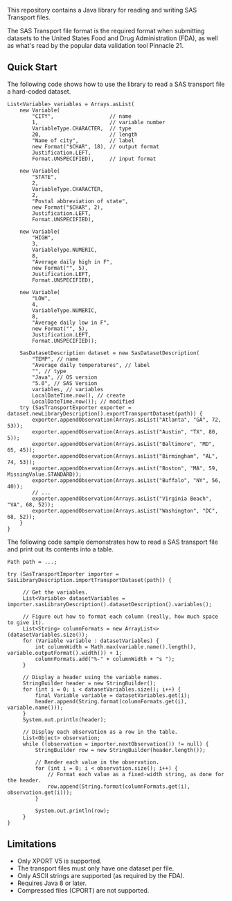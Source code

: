 This repository contains a Java library for reading and writing SAS Transport files.

The SAS Transport file format is the required format when submitting datasets to the
United States Food and Drug Administration (FDA), as well as what's read by the popular
data validation tool Pinnacle 21.

Quick Start
-----------

The following code shows how to use the library to read a SAS transport file a hard-coded dataset.

    List<Variable> variables = Arrays.asList(
        new Variable(
            "CITY",                  // name
            1,                       // variable number
            VariableType.CHARACTER,  // type
            20,                      // length
            "Name of city",          // label
            new Format("$CHAR", 18), // output format
            Justification.LEFT,
            Format.UNSPECIFIED),     // input format

        new Variable(
            "STATE",
            2,
            VariableType.CHARACTER,
            2,
            "Postal abbreviation of state",
            new Format("$CHAR", 2),
            Justification.LEFT,
            Format.UNSPECIFIED),

        new Variable(
            "HIGH",
            3,
            VariableType.NUMERIC,
            8,
            "Average daily high in F",
            new Format("", 5),
            Justification.LEFT,
            Format.UNSPECIFIED),

        new Variable(
            "LOW",
            4,
            VariableType.NUMERIC,
            8,
            "Average daily low in F",
            new Format("", 5),
            Justification.LEFT,
            Format.UNSPECIFIED));

        SasDatasetDescription dataset = new SasDatasetDescription(
            "TEMP", // name
            "Average daily temperatures", // label
            "", // type
            "Java", // OS version
            "5.0", // SAS Version
            variables, // variables
            LocalDateTime.now(), // create
            LocalDateTime.now()); // modified
        try (SasTransportExporter exporter = dataset.newLibraryDescription().exportTransportDataset(path)) {
            exporter.appendObservation(Arrays.asList("Atlanta", "GA", 72, 53));
            exporter.appendObservation(Arrays.asList("Austin", "TX", 80, 5));
            exporter.appendObservation(Arrays.asList("Baltimore", "MD", 65, 45));
            exporter.appendObservation(Arrays.asList("Birmingham", "AL", 74, 53));
            exporter.appendObservation(Arrays.asList("Boston", "MA", 59, MissingValue.STANDARD));
            exporter.appendObservation(Arrays.asList("Buffalo", "NY", 56, 40));
            // ...
            exporter.appendObservation(Arrays.asList("Virginia Beach", "VA", 68, 52));
            exporter.appendObservation(Arrays.asList("Washington", "DC", 68, 52));
        }
    }

The following code sample demonstrates how to read a SAS transport file and print out its contents into a table.

    Path path = ...;

    try (SasTransportImporter importer = SasLibraryDescription.importTransportDataset(path)) {
    
         // Get the variables.
         List<Variable> datasetVariables = importer.sasLibraryDescription().datasetDescription().variables();
    
         // Figure out how to format each column (really, how much space to give it).
         List<String> columnFormats = new ArrayList<>(datasetVariables.size());
         for (Variable variable : datasetVariables) {
             int columnWidth = Math.max(variable.name().length(), variable.outputFormat().width()) + 1;
             columnFormats.add("%-" + columnWidth + "s ");
         }
    
         // Display a header using the variable names.
         StringBuilder header = new StringBuilder();
         for (int i = 0; i < datasetVariables.size(); i++) {
             final Variable variable = datasetVariables.get(i);
             header.append(String.format(columnFormats.get(i), variable.name()));
         }
         System.out.println(header);

         // Display each observation as a row in the table.
         List<Object> observation;
         while ((observation = importer.nextObservation()) != null) {
             StringBuilder row = new StringBuilder(header.length());

             // Render each value in the observation.
             for (int i = 0; i < observation.size(); i++) {
                 // Format each value as a fixed-width string, as done for the header.
                 row.append(String.format(columnFormats.get(i), observation.get(i)));
             }

             System.out.println(row);
         }
    }

Limitations
-----------

* Only XPORT V5 is supported.
* The transport files must only have one dataset per file.
* Only ASCII strings are supported (as required by the FDA).
* Requires Java 8 or later.
* Compressed files (CPORT) are not supported.

